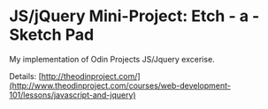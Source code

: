 # JS/jQuery Mini-Project: Etch - a - Sketch Pad

My implementation of Odin Projects JS/Jquery excerise.

Details:
[http://theodinproject.com/](http://www.theodinproject.com/courses/web-development-101/lessons/javascript-and-jquery)


